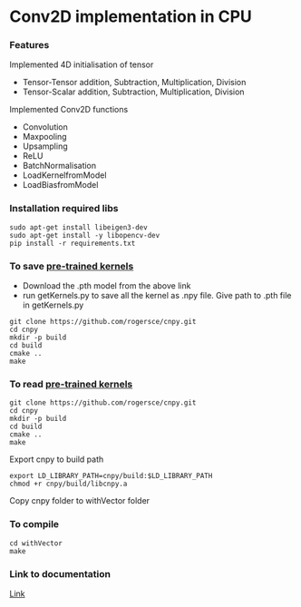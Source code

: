 # Conv2D implementation in CPU

### Features

Implemented 4D initialisation of tensor
 - Tensor-Tensor addition, Subtraction, Multiplication, Division
 - Tensor-Scalar addition, Subtraction, Multiplication, Division
 
 Implemented Conv2D functions
 - Convolution 
 - Maxpooling
 - Upsampling
 - ReLU
 - BatchNormalisation
 - LoadKernelfromModel
 - LoadBiasfromModel

### Installation required libs

```console
sudo apt-get install libeigen3-dev
sudo apt-get install -y libopencv-dev
pip install -r requirements.txt
```

### To save [pre-trained kernels](https://github.com/milesial/Pytorch-UNet)
- Download the .pth model from the above link
- run getKernels.py to save all the kernel as .npy file. Give path to .pth file in getKernels.py

```
git clone https://github.com/rogersce/cnpy.git
cd cnpy
mkdir -p build
cd build
cmake ..
make
```

### To read [pre-trained kernels](https://github.com/milesial/Pytorch-UNet)

```
git clone https://github.com/rogersce/cnpy.git
cd cnpy
mkdir -p build
cd build
cmake ..
make
```
Export cnpy to build path
```
export LD_LIBRARY_PATH=cnpy/build:$LD_LIBRARY_PATH
chmod +r cnpy/build/libcnpy.a
```
Copy cnpy folder to withVector folder

### To compile
```
cd withVector
make
```

### Link to documentation
[Link](https://docs.google.com/document/d/1qH3mKdrBO7R1P-sYfWqf-k0hHxdn1PYL75xTPcQsFmI/)
